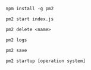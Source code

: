 
```
npm install -g pm2
```

```
pm2 start index.js
```

```
pm2 delete <name>
```

```
pm2 logs
```

```
pm2 save
```

```
pm2 startup [operation system]
```